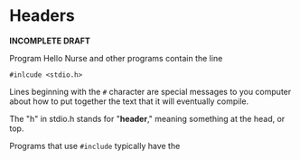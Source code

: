 Headers
=======

**INCOMPLETE DRAFT**


Program Hello Nurse and other programs contain the line

    #inlcude <stdio.h>

Lines beginning with the `#` character are special messages
to you computer about how to put together the text that it
will eventually compile.

The "h" in stdio.h stands for "**header**," meaning something at the head, or top.

Programs that use `#include` typically have the 


